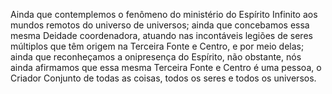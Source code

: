 ﻿Ainda que contemplemos o fenômeno do ministério do Espírito Infinito aos mundos remotos do universo de universos; ainda que concebamos essa mesma Deidade coordenadora, atuando nas incontáveis legiões de seres múltiplos que têm origem na Terceira Fonte e Centro, e por meio delas; ainda que reconheçamos a onipresença do Espírito, não obstante, nós ainda afirmamos que essa mesma Terceira Fonte e Centro é uma pessoa, o Criador Conjunto de todas as coisas, todos os seres e todos os universos.